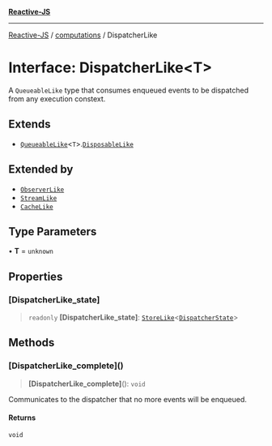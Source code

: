 [**Reactive-JS**](../../README.md)

***

[Reactive-JS](../../README.md) / [computations](../README.md) / DispatcherLike

# Interface: DispatcherLike\<T\>

A `QueueableLike` type that consumes enqueued events to
be dispatched from any execution constext.

## Extends

- [`QueueableLike`](../../utils/interfaces/QueueableLike.md)\<`T`\>.[`DisposableLike`](../../utils/interfaces/DisposableLike.md)

## Extended by

- [`ObserverLike`](ObserverLike.md)
- [`StreamLike`](StreamLike.md)
- [`CacheLike`](CacheLike.md)

## Type Parameters

• **T** = `unknown`

## Properties

### \[DispatcherLike\_state\]

> `readonly` **\[DispatcherLike\_state\]**: [`StoreLike`](StoreLike.md)\<[`DispatcherState`](../type-aliases/DispatcherState.md)\>

## Methods

### \[DispatcherLike\_complete\]()

> **\[DispatcherLike\_complete\]**(): `void`

Communicates to the dispatcher that no more events will be enqueued.

#### Returns

`void`
